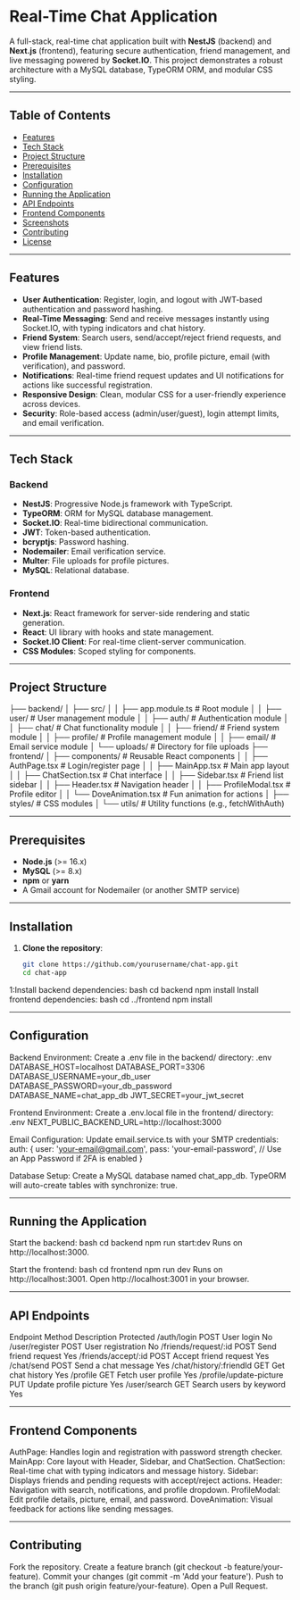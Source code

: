 # Real-Time Chat Application

A full-stack, real-time chat application built with **NestJS** (backend) and **Next.js** (frontend), featuring secure authentication, friend management, and live messaging powered by **Socket.IO**. This project demonstrates a robust architecture with a MySQL database, TypeORM ORM, and modular CSS styling.

---

## Table of Contents
- [Features](#features)
- [Tech Stack](#tech-stack)
- [Project Structure](#project-structure)
- [Prerequisites](#prerequisites)
- [Installation](#installation)
- [Configuration](#configuration)
- [Running the Application](#running-the-application)
- [API Endpoints](#api-endpoints)
- [Frontend Components](#frontend-components)
- [Screenshots](#screenshots)
- [Contributing](#contributing)
- [License](#license)

---

## Features
- **User Authentication**: Register, login, and logout with JWT-based authentication and password hashing.
- **Real-Time Messaging**: Send and receive messages instantly using Socket.IO, with typing indicators and chat history.
- **Friend System**: Search users, send/accept/reject friend requests, and view friend lists.
- **Profile Management**: Update name, bio, profile picture, email (with verification), and password.
- **Notifications**: Real-time friend request updates and UI notifications for actions like successful registration.
- **Responsive Design**: Clean, modular CSS for a user-friendly experience across devices.
- **Security**: Role-based access (admin/user/guest), login attempt limits, and email verification.

---

## Tech Stack
### Backend
- **NestJS**: Progressive Node.js framework with TypeScript.
- **TypeORM**: ORM for MySQL database management.
- **Socket.IO**: Real-time bidirectional communication.
- **JWT**: Token-based authentication.
- **bcryptjs**: Password hashing.
- **Nodemailer**: Email verification service.
- **Multer**: File uploads for profile pictures.
- **MySQL**: Relational database.

### Frontend
- **Next.js**: React framework for server-side rendering and static generation.
- **React**: UI library with hooks and state management.
- **Socket.IO Client**: For real-time client-server communication.
- **CSS Modules**: Scoped styling for components.

---

## Project Structure
├── backend/
│   ├── src/
│   │   ├── app.module.ts          # Root module
│   │   ├── user/                  # User management module
│   │   ├── auth/                  # Authentication module
│   │   ├── chat/                  # Chat functionality module
│   │   ├── friend/                # Friend system module
│   │   ├── profile/              # Profile management module
│   │   ├── email/                # Email service module
│   └── uploads/                  # Directory for file uploads
├── frontend/
│   ├── components/               # Reusable React components
│   │   ├── AuthPage.tsx          # Login/register page
│   │   ├── MainApp.tsx           # Main app layout
│   │   ├── ChatSection.tsx       # Chat interface
│   │   ├── Sidebar.tsx          # Friend list sidebar
│   │   ├── Header.tsx           # Navigation header
│   │   ├── ProfileModal.tsx     # Profile editor
│   │   └── DoveAnimation.tsx    # Fun animation for actions
│   ├── styles/                  # CSS modules
│   └── utils/                   # Utility functions (e.g., fetchWithAuth)

---

## Prerequisites
- **Node.js** (>= 16.x)
- **MySQL** (>= 8.x)
- **npm** or **yarn**
- A Gmail account for Nodemailer (or another SMTP service)

---

## Installation
1. **Clone the repository**:
   ```bash
   git clone https://github.com/yourusername/chat-app.git
   cd chat-app
   
1:Install backend dependencies:
bash
cd backend
npm install
Install frontend dependencies:
bash
cd ../frontend
npm install

---

## Configuration

Backend Environment: Create a .env file in the backend/ directory:
.env
DATABASE_HOST=localhost
DATABASE_PORT=3306
DATABASE_USERNAME=your_db_user
DATABASE_PASSWORD=your_db_password
DATABASE_NAME=chat_app_db
JWT_SECRET=your_jwt_secret

Frontend Environment: Create a .env.local file in the frontend/ directory:
.env
NEXT_PUBLIC_BACKEND_URL=http://localhost:3000

Email Configuration: Update email.service.ts with your SMTP credentials:
auth: {
  user: 'your-email@gmail.com',
  pass: 'your-email-password', // Use an App Password if 2FA is enabled
}

Database Setup:
Create a MySQL database named chat_app_db.
TypeORM will auto-create tables with synchronize: true.

---

## Running the Application

Start the backend:
bash
cd backend
npm run start:dev
Runs on http://localhost:3000.

Start the frontend:
bash
cd frontend
npm run dev
Runs on http://localhost:3001.
Open http://localhost:3001 in your browser.

---

## API Endpoints

Endpoint	Method	Description	Protected
/auth/login	POST	User login	No
/user/register	POST	User registration	No
/friends/request/:id	POST	Send friend request	Yes
/friends/accept/:id	POST	Accept friend request	Yes
/chat/send	POST	Send a chat message	Yes
/chat/history/:friendId	GET	Get chat history	Yes
/profile	GET	Fetch user profile	Yes
/profile/update-picture	PUT	Update profile picture	Yes
/user/search	GET	Search users by keyword	Yes

---

## Frontend Components

AuthPage: Handles login and registration with password strength checker.
MainApp: Core layout with Header, Sidebar, and ChatSection.
ChatSection: Real-time chat with typing indicators and message history.
Sidebar: Displays friends and pending requests with accept/reject actions.
Header: Navigation with search, notifications, and profile dropdown.
ProfileModal: Edit profile details, picture, email, and password.
DoveAnimation: Visual feedback for actions like sending messages.

---

## Contributing

Fork the repository.
Create a feature branch (git checkout -b feature/your-feature).
Commit your changes (git commit -m 'Add your feature').
Push to the branch (git push origin feature/your-feature).
Open a Pull Request.

